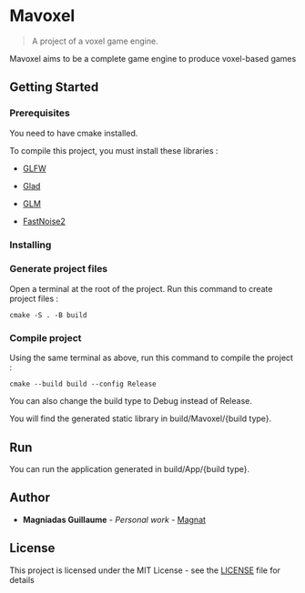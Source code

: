# Mavoxel
> A project of a voxel game engine.

Mavoxel aims to be a complete game engine to produce voxel-based games

## Getting Started

### Prerequisites

You need to have cmake installed.

To compile this project, you must install these libraries :

- [GLFW](https://www.glfw.org/)

- [Glad](https://glad.dav1d.de/)

- [GLM](https://glm.g-truc.net/)

- [FastNoise2](https://github.com/Auburn/FastNoise2)

### Installing

### Generate project files

Open a terminal at the root of the project.
Run this command to create project files :

```
cmake -S . -B build
```

### Compile project
Using the same terminal as above, run this command to compile the project :

```
cmake --build build --config Release
```

You can also change the build type to Debug instead of Release.

You will find the generated static library in build/Mavoxel/{build type}.

## Run

You can run the application generated in build/App/{build type}.


## Author

* **Magniadas Guillaume** - *Personal work* - [Magnat](https://github.com/TheMagnat)


## License

This project is licensed under the MIT License - see the [LICENSE](LICENSE) file for details
